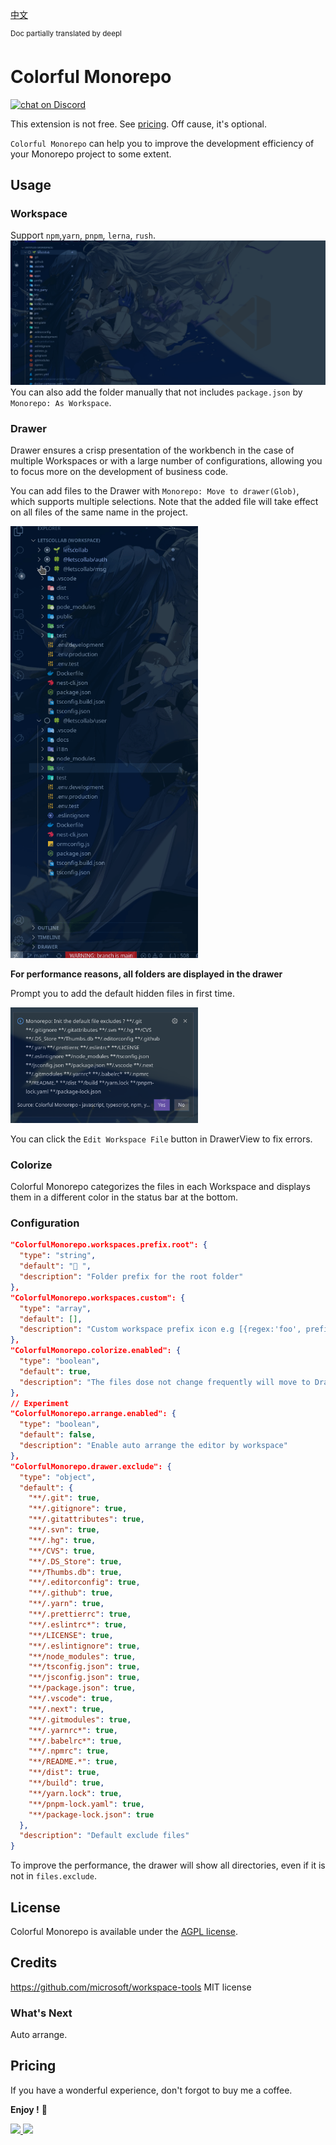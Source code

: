 [中文](https://github.com/deskbtm/colorful-monorepo/blob/main/README-zh.md)

<sup>Doc partially translated by deepl</sup>

# Colorful Monorepo

 <a href="https://github.com/deskbtm/colorful-monorepo/issues">
      <img src="https://img.shields.io/bitbucket/issues/deskbtm/colorful-monorepo?style=flat" alt="chat on Discord">
</a>

This extension is not free. See [pricing](#pricing). Off cause, it's optional.

`Colorful Monorepo` can help you to improve the development efficiency of your Monorepo project to some extent.

## Usage

### Workspace

Support `npm`,`yarn`, `pnpm`, `lerna`, `rush`.
![png1](./assets/1.gif)
You can also add the folder manually that not includes `package.json` by `Monorepo: As Workspace`.

### Drawer

Drawer ensures a crisp presentation of the workbench in the case of multiple Workspaces or with a large number of configurations, allowing you to focus more on the development of business code.

You can add files to the Drawer with `Monorepo: Move to drawer(Glob)`, which supports multiple selections. Note that the added file will take effect on all files of the same name in the project.

<img width="300" src="./assets/2.gif"/>

**For performance reasons, all folders are displayed in the drawer**

Prompt you to add the default hidden files in first time.

<img width="300" src="./assets/3.png"/>

You can click the `Edit Workspace File` button in DrawerView to fix errors.

### Colorize

Colorful Monorepo categorizes the files in each Workspace and displays them in a different color in the status bar at the bottom.

### Configuration

```json
"ColorfulMonorepo.workspaces.prefix.root": {
  "type": "string",
  "default": "🌱 ",
  "description": "Folder prefix for the root folder"
},
"ColorfulMonorepo.workspaces.custom": {
  "type": "array",
  "default": [],
  "description": "Custom workspace prefix icon e.g [{regex:'foo', prefix:'🥳 '}, {regex:'bar', prefix:' 🖖🏻'}]"
},
"ColorfulMonorepo.colorize.enabled": {
  "type": "boolean",
  "default": true,
  "description": "The files dose not change frequently will move to Drawer"
},
// Experiment
"ColorfulMonorepo.arrange.enabled": {
  "type": "boolean",
  "default": false,
  "description": "Enable auto arrange the editor by workspace"
},
"ColorfulMonorepo.drawer.exclude": {
  "type": "object",
  "default": {
    "**/.git": true,
    "**/.gitignore": true,
    "**/.gitattributes": true,
    "**/.svn": true,
    "**/.hg": true,
    "**/CVS": true,
    "**/.DS_Store": true,
    "**/Thumbs.db": true,
    "**/.editorconfig": true,
    "**/.github": true,
    "**/.yarn": true,
    "**/.prettierrc": true,
    "**/.eslintrc*": true,
    "**/LICENSE": true,
    "**/.eslintignore": true,
    "**/node_modules": true,
    "**/tsconfig.json": true,
    "**/jsconfig.json": true,
    "**/package.json": true,
    "**/.vscode": true,
    "**/.next": true,
    "**/.gitmodules": true,
    "**/.yarnrc*": true,
    "**/.babelrc*": true,
    "**/.npmrc": true,
    "**/README.*": true,
    "**/dist": true,
    "**/build": true,
    "**/yarn.lock": true,
    "**/pnpm-lock.yaml": true,
    "**/package-lock.json": true
  },
  "description": "Default exclude files"
}

```

To improve the performance, the drawer will show all directories, even if it is not in `files.exclude`.

## License

Colorful Monorepo is available under the [AGPL license](https://github.com/deskbtm/colorful-monorepo/blob/main/LICENSE).

## Credits

https://github.com/microsoft/workspace-tools MIT license

### What's Next

Auto arrange.

## Pricing

If you have a wonderful experience, don't forgot to buy me a coffee.

**Enjoy !** 🖖

<div>
<a href="https://www.buymeacoffee.com/Nawbc">
  <img src="https://s2.loli.net/2022/04/15/54EHkb2fCrBoFua.png" width="175"/>
</a>
<img width="170" src="https://s2.loli.net/2022/05/16/ikM3QeuOAWaP4dR.jpg">
</div>
